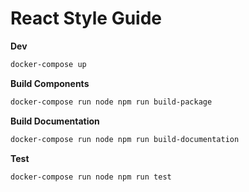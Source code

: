 # React Style Guide

**Dev**

```bash
docker-compose up
```

**Build Components**

```bash
docker-compose run node npm run build-package
```

**Build Documentation**

```bash
docker-compose run node npm run build-documentation
```

**Test**

```bash
docker-compose run node npm run test
```
